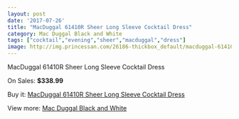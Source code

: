 ```yaml
---
layout: post
date: '2017-07-26'
title: "MacDuggal 61410R Sheer Long Sleeve Cocktail Dress"
category: Mac Duggal Black and White
tags: ["cocktail","evening","sheer","macduggal","dress"]
image: http://img.princessan.com/26186-thickbox_default/macduggal-61410r-sheer-long-sleeve-cocktail-dress.jpg
---
```

MacDuggal 61410R Sheer Long Sleeve Cocktail Dress

On Sales: **$338.99**
<a href="https://www.princessan.com/en/12032-macduggal-61410r-sheer-long-sleeve-cocktail-dress.html"><amp-img layout="responsive" width="600" height="600" src="//img.princessan.com/26186-thickbox_default/macduggal-61410r-sheer-long-sleeve-cocktail-dress.jpg" alt="MacDuggal 61410R Sheer Long Sleeve Cocktail Dress 0" /></a>

Buy it: [MacDuggal 61410R Sheer Long Sleeve Cocktail Dress](https://www.princessan.com/en/12032-macduggal-61410r-sheer-long-sleeve-cocktail-dress.html "MacDuggal 61410R Sheer Long Sleeve Cocktail Dress")

View more: [Mac Duggal Black and White](https://www.princessan.com/en/85- "Mac Duggal Black and White")